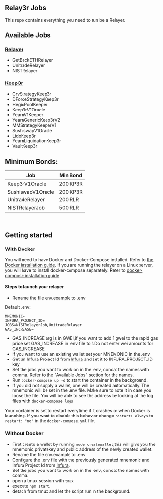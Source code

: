 ## Relay3r Jobs

This repo contains everything you need to run be a Relayer.

## Available Jobs

### [Relayer](https://relay3r.network)

- GetBackETHRelayer
- UnitradeRelayer
- NISTRelayer
<!-- - RelayerV1Oracle -->

### [Keep3r](https://keep3r.network/)

- CrvStrategyKeep3r
- DForceStrategyKeep3r
- HegicPoolKeeper
- Keep3rV1Oracle
- YearnV1Keeper
- YearnGenericKeep3rV2
- MMStrategyKeeperV1
- SushiswapV1Oracle
- LidoKeep3r
- YearnLiquidationKeep3r
- VaultKeep3r

## Minimum Bonds:
| Job                 | Min Bond    |
| ------------------- | ----------- |
| Keep3rV1Oracle      | 200 KP3R    |
| SushiswapV1Oracle   | 200 KP3R    |
| UnitradeRelayer     | 200 RLR     |
| NISTRelayerJob      | 500 RLR     |

<br>


## Getting started

### With Docker

You will need to have Docker and Docker-Compose installed. Refer to [the Docker installation guide](https://docs.docker.com/engine/install/).
If you are running the relayer on a Linux server, you will have to install docker-compose separately. Refer to [docker-compose installation guide](https://docs.docker.com/engine/install/)

#### Steps to launch your relayer

- Rename the file env.example to .env

Default .env:

```
MNEMONIC=
INFURA_PROJECT_ID=
JOBS=NISTRelayerJob,UnitradeRelayer
GAS_INCREASE=
```

- GAS_INCREASE arg is in GWEI,if you want to add 1 gwei to the rapid gas price set GAS_INCREASE in .env file to 1.Do not enter wei amounts for GAS_INCREASE
- If you want to use an existing wallet set your MNEMONIC in the .env
- Get an Infura Project Id from [Infura](https://infura.io/dashboard) and set it to INFURA_PROJECT_ID key
- Set the jobs you want to work on in the .env, concat the names with comma. Refer to the "Available Jobs" section for the names.
- Run `docker-compose up -d` to start the container in the background.
- If you did not supply a wallet, one will be created automatically. The mnemonic will be set in the .env file. Make sure to note it in case you loose the file. You will be able to see the address by looking at the log files with `docker-compose logs`

Your container is set to restart everytime if it crashes or when Docker is launching. If you want to disable this behavior change `restart: always` to `restart: "no"` in the `docker-compose.yml` file.

### Without Docker

- First create a wallet by running `node createwallet`,this will give you the mnemonic,privatekey and public address of the newly created wallet.
- Rename the file env.example to .env
- Configure the .env file with the previously generated mnemonic and Infura Project Id from [Infura](https://infura.io/dashboard).
- Set the jobs you want to work on in the .env, concat the names with comma.
- open a tmux session with `tmux`
- execute `npm start`.
- detach from tmux and let the script run in the background.

